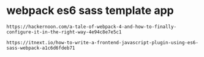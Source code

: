 # webpack es6 sass template app

```
https://hackernoon.com/a-tale-of-webpack-4-and-how-to-finally-configure-it-in-the-right-way-4e94c8e7e5c1
```

```
https://itnext.io/how-to-write-a-frontend-javascript-plugin-using-es6-sass-webpack-a1c6d6fdeb71
```
